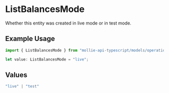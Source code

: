 # ListBalancesMode

Whether this entity was created in live mode or in test mode.

## Example Usage

```typescript
import { ListBalancesMode } from "mollie-api-typescript/models/operations";

let value: ListBalancesMode = "live";
```

## Values

```typescript
"live" | "test"
```
